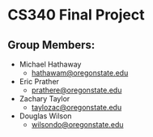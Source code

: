 # CS340 Final Project

## Group Members:
* Michael Hathaway
  * hathawam@oregonstate.edu
* Eric Prather
  * prathere@oregonstate.edu
* Zachary Taylor
  * taylozac@oregonstate.edu
* Douglas Wilson
  * wilsondo@oregonstate.edu
